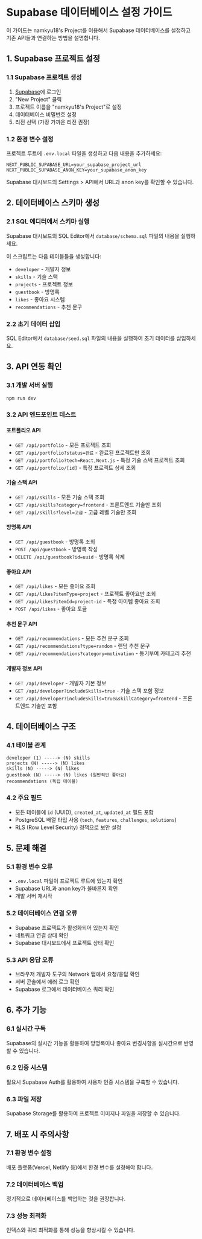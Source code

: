 # Supabase 데이터베이스 설정 가이드

이 가이드는 namkyu18's Project를 이용해서 Supabase 데이터베이스를 설정하고 기존 API들과 연결하는 방법을 설명합니다.

## 1. Supabase 프로젝트 설정

### 1.1 Supabase 프로젝트 생성
1. [Supabase](https://supabase.com)에 로그인
2. "New Project" 클릭
3. 프로젝트 이름을 "namkyu18's Project"로 설정
4. 데이터베이스 비밀번호 설정
5. 리전 선택 (가장 가까운 리전 권장)

### 1.2 환경 변수 설정
프로젝트 루트에 `.env.local` 파일을 생성하고 다음 내용을 추가하세요:

```env
NEXT_PUBLIC_SUPABASE_URL=your_supabase_project_url
NEXT_PUBLIC_SUPABASE_ANON_KEY=your_supabase_anon_key
```

Supabase 대시보드의 Settings > API에서 URL과 anon key를 확인할 수 있습니다.

## 2. 데이터베이스 스키마 생성

### 2.1 SQL 에디터에서 스키마 실행
Supabase 대시보드의 SQL Editor에서 `database/schema.sql` 파일의 내용을 실행하세요.

이 스크립트는 다음 테이블들을 생성합니다:
- `developer` - 개발자 정보
- `skills` - 기술 스택
- `projects` - 프로젝트 정보
- `guestbook` - 방명록
- `likes` - 좋아요 시스템
- `recommendations` - 추천 문구

### 2.2 초기 데이터 삽입
SQL Editor에서 `database/seed.sql` 파일의 내용을 실행하여 초기 데이터를 삽입하세요.

## 3. API 연동 확인

### 3.1 개발 서버 실행
```bash
npm run dev
```

### 3.2 API 엔드포인트 테스트

#### 포트폴리오 API
- `GET /api/portfolio` - 모든 프로젝트 조회
- `GET /api/portfolio?status=완료` - 완료된 프로젝트만 조회
- `GET /api/portfolio?tech=React,Next.js` - 특정 기술 스택 프로젝트 조회
- `GET /api/portfolio/[id]` - 특정 프로젝트 상세 조회

#### 기술 스택 API
- `GET /api/skills` - 모든 기술 스택 조회
- `GET /api/skills?category=frontend` - 프론트엔드 기술만 조회
- `GET /api/skills?level=고급` - 고급 레벨 기술만 조회

#### 방명록 API
- `GET /api/guestbook` - 방명록 조회
- `POST /api/guestbook` - 방명록 작성
- `DELETE /api/guestbook?id=uuid` - 방명록 삭제

#### 좋아요 API
- `GET /api/likes` - 모든 좋아요 조회
- `GET /api/likes?itemType=project` - 프로젝트 좋아요만 조회
- `GET /api/likes?itemId=project-id` - 특정 아이템 좋아요 조회
- `POST /api/likes` - 좋아요 토글

#### 추천 문구 API
- `GET /api/recommendations` - 모든 추천 문구 조회
- `GET /api/recommendations?type=random` - 랜덤 추천 문구
- `GET /api/recommendations?category=motivation` - 동기부여 카테고리 추천

#### 개발자 정보 API
- `GET /api/developer` - 개발자 기본 정보
- `GET /api/developer?includeSkills=true` - 기술 스택 포함 정보
- `GET /api/developer?includeSkills=true&skillCategory=frontend` - 프론트엔드 기술만 포함

## 4. 데이터베이스 구조

### 4.1 테이블 관계
```
developer (1) -----> (N) skills
projects (N) -----> (N) likes
skills (N) -----> (N) likes
guestbook (N) -----> (N) likes (일반적인 좋아요)
recommendations (독립 테이블)
```

### 4.2 주요 필드
- 모든 테이블에 `id` (UUID), `created_at`, `updated_at` 필드 포함
- PostgreSQL 배열 타입 사용 (`tech`, `features`, `challenges`, `solutions`)
- RLS (Row Level Security) 정책으로 보안 설정

## 5. 문제 해결

### 5.1 환경 변수 오류
- `.env.local` 파일이 프로젝트 루트에 있는지 확인
- Supabase URL과 anon key가 올바른지 확인
- 개발 서버 재시작

### 5.2 데이터베이스 연결 오류
- Supabase 프로젝트가 활성화되어 있는지 확인
- 네트워크 연결 상태 확인
- Supabase 대시보드에서 프로젝트 상태 확인

### 5.3 API 응답 오류
- 브라우저 개발자 도구의 Network 탭에서 요청/응답 확인
- 서버 콘솔에서 에러 로그 확인
- Supabase 로그에서 데이터베이스 쿼리 확인

## 6. 추가 기능

### 6.1 실시간 구독
Supabase의 실시간 기능을 활용하여 방명록이나 좋아요 변경사항을 실시간으로 반영할 수 있습니다.

### 6.2 인증 시스템
필요시 Supabase Auth를 활용하여 사용자 인증 시스템을 구축할 수 있습니다.

### 6.3 파일 저장
Supabase Storage를 활용하여 프로젝트 이미지나 파일을 저장할 수 있습니다.

## 7. 배포 시 주의사항

### 7.1 환경 변수 설정
배포 플랫폼(Vercel, Netlify 등)에서 환경 변수를 설정해야 합니다.

### 7.2 데이터베이스 백업
정기적으로 데이터베이스를 백업하는 것을 권장합니다.

### 7.3 성능 최적화
인덱스와 쿼리 최적화를 통해 성능을 향상시킬 수 있습니다.
